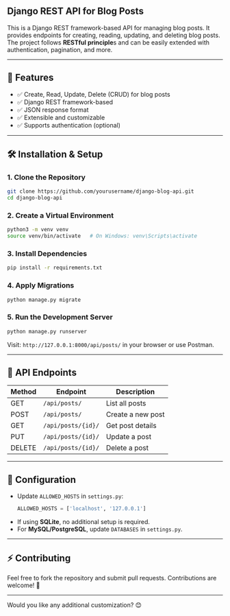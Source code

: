 ## Django REST API for Blog Posts

This is a Django REST framework-based API for managing blog posts. It provides endpoints for creating, reading, updating, and deleting blog posts. The project follows **RESTful principle**s and can be easily extended with authentication, pagination, and more.

---

## 🚀 Features
- ✅ Create, Read, Update, Delete (CRUD) for blog posts  
- ✅ Django REST framework-based  
- ✅ JSON response format  
- ✅ Extensible and customizable  
- ✅ Supports authentication (optional)  

---

## 🛠️ Installation & Setup

### 1. Clone the Repository
```sh
git clone https://github.com/yourusername/django-blog-api.git
cd django-blog-api
```

### **2. Create a Virtual Environment**
```sh
python3 -m venv venv
source venv/bin/activate   # On Windows: venv\Scripts\activate
```

### **3. Install Dependencies**
```sh
pip install -r requirements.txt
```

### **4. Apply Migrations**
```sh
python manage.py migrate
```

### **5. Run the Development Server**
```sh
python manage.py runserver
```

Visit: `http://127.0.0.1:8000/api/posts/` in your browser or use Postman.

---

## 📌 **API Endpoints**
| Method | Endpoint           | Description          |
|--------|-------------------|----------------------|
| GET    | `/api/posts/`      | List all posts      |
| POST   | `/api/posts/`      | Create a new post   |
| GET    | `/api/posts/{id}/` | Get post details    |
| PUT    | `/api/posts/{id}/` | Update a post       |
| DELETE | `/api/posts/{id}/` | Delete a post       |

---

## 🔧 **Configuration**
- Update `ALLOWED_HOSTS` in `settings.py`:
  ```python
  ALLOWED_HOSTS = ['localhost', '127.0.0.1']
  ```
- If using **SQLite**, no additional setup is required.
- For **MySQL/PostgreSQL**, update `DATABASES` in `settings.py`.

---

## ⚡ **Contributing**
Feel free to fork the repository and submit pull requests. Contributions are welcome! 🚀  

---

Would you like any additional customization? 😊

